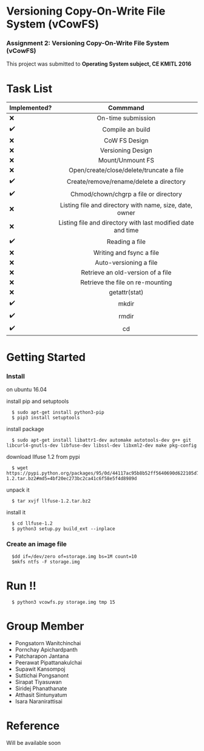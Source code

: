 # Versioning Copy-On-Write File System (vCowFS)
### Assignment 2: Versioning Copy-On-Write File System (vCowFS)
This project was submitted to **Operating System subject, CE KMITL 2016**
# Task List

| Implemented?        | Commmand           |
| ------------- |:-------------:|
| :x:                    | On-time submission |
| :heavy_check_mark:     | Compile an build |
| :x:                    | CoW FS Design |
| :x:                    | Versioning Design |
| :x:                    | Mount/Unmount FS |
| :x:                    | Open/create/close/delete/truncate a file |
| :heavy_check_mark:     | Create/remove/rename/delete a directory |
| :heavy_check_mark:     | Chmod/chown/chgrp a file or directory |
| :x:                    | Listing file and directory with name, size, date, owner |
| :x:                    | Listing file and directory with last modified date and time |
| :heavy_check_mark:     | Reading a file |
| :x:                    | Writing and fsync a file |
| :x:                    | Auto-versioning a file |
| :x:                    | Retrieve an old-version of a file |
| :x:                    | Retrieve the file on re-mounting |
| :x:                    | getattr(stat) |
| :heavy_check_mark:     | mkdir |
| :heavy_check_mark:     | rmdir |
| :heavy_check_mark:     | cd |

# Getting Started
### Install

on ubuntu 16.04

install pip and setuptools
```
  $ sudo apt-get install python3-pip
  $ pip3 install setuptools
```

install package
```
  $ sudo apt-get install libattr1-dev automake autotools-dev g++ git libcurl4-gnutls-dev libfuse-dev libssl-dev libxml2-dev make pkg-config
```

download llfuse 1.2 from pypi

```
  $ wget https://pypi.python.org/packages/95/0d/44117ac95b8b52ff5640690d622105d7afa0dd4354432e6460c589f6382c/llfuse-1.2.tar.bz2#md5=4bf20ec273bc2ca41c6f58e5f4d8989d
```

unpack it

```
  $ tar xvjf llfuse-1.2.tar.bz2
```

install it

```
  $ cd llfuse-1.2
  $ python3 setup.py build_ext --inplace
```
### Create an image file

```
  $dd if=/dev/zero of=storage.img bs=1M count=10
  $mkfs ntfs -F storage.img
```

# Run !!

```
  $ python3 vcowfs.py storage.img tmp 15
```

# Group Member
* Pongsatorn Wanitchinchai
* Pornchay Apichardpanth
* Patcharapon Jantana
* Peerawat Pipattanakulchai
* Supawit Kansompoj
* Suttichai Pongsanont
* Sirapat Tiyasuwan
* Siridej Phanathanate
* Atthasit Sintunyatum
* Isara Naranirattisai

# Reference

Will be available soon
